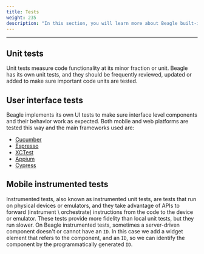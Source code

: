 ```yaml
---
title: Tests
weight: 235
description: "In this section, you will learn more about Beagle built-in tests and tests in Beagle applications."
---
```


---

## Unit tests

Unit tests measure code functionality at its minor fraction or unit. Beagle has its own unit tests, and they should be frequently reviewed, updated or added to make sure important code units are tested.

## User interface tests

Beagle implements its own UI tests to make sure interface level components and their behavior work as expected. Both mobile and web platforms are tested this way and the main frameworks used are:
- [Cucumber](https://cucumber.io/)
- [Espresso](https://developer.android.com/training/testing/espresso)
- [XCTest](https://developer.apple.com/documentation/xctest)
- [Appium](http://appium.io/)
- [Cypress](https://www.cypress.io/)


## Mobile instrumented tests 

Instrumented tests, also known as instrumented unit tests, are tests that run on physical devices or emulators, and they take advantage of APIs to forward (instrument \ orchestrate) instructions from the code to the device or emulator. These tests provide more fidelity than local unit tests, but they run slower. 
On Beagle instrumented tests, sometimes a server-driven component doesn't or cannot have an ``ID``. In this case we add a widget element that refers to the component, and an ``ID``, so we can identify the component by the programmatically generated ``ID``.